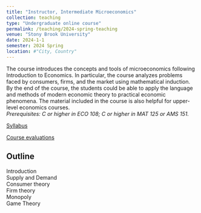 ```yaml
---
title: "Instructor, Intermediate Microeconomics"
collection: teaching
type: "Undergraduate online course"
permalink: /teaching/2024-spring-teaching
venue: "Stony Brook University"
date: 2024-1-1
semester: 2024 Spring
location: #"City, Country"
---
```


The course introduces the concepts and tools of microeconomics following Introduction to Economics. In particular, the course analyzes problems faced by consumers, firms, and the market using mathematical induction. By the end of the course, the students could be able to apply the language and methods of modern economic theory to practical economic phenomena. The material included in the course is also helpful for upper-level economics courses. <br>
*Prerequisites: C or higher in ECO 108; C or higher in MAT 125 or AMS 151.*

[Syllabus](/files/Syllabus_ECO303_02_24Spring.pdf)

[Course evaluations](/files/2024-Spring-Eval.pdf)

Outline
---
Introduction <br>
Supply and Demand <br>
Consumer theory <br>
Firm theory <br>
Monopoly <br>
Game Theory <br>
